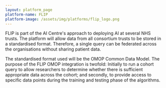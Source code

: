 ```yaml
---
layout: platform_page
platform-name: FLIP
platform-image: /assets/img/platforms/flip_logo.png
---
```


FLIP is part of the AI Centre's approach to deploying AI at several NHS trusts. The platform will allow data from all consortium trusts to be stored in a standardised format. Therefore, a single query can be federated across the organisations without sharing patient data.

The standardised format used will be the OMOP Common Data Model. The purpose of the FLIP OMOP integration is twofold: Initially to run a cohort query to allow researchers to determine whether there is sufficient appropriate data across the cohort; and secondly, to provide access to specific data points during the training and testing phase of the algorithms.

